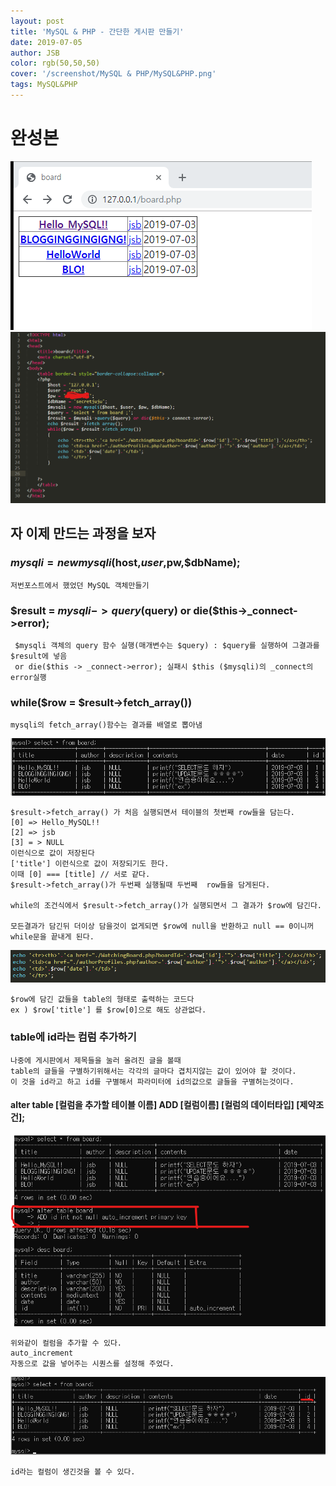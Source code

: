 ```yaml
---
layout: post
title: 'MySQL & PHP - 간단한 게시판 만들기'
date: 2019-07-05
author: JSB
color: rgb(50,50,50)
cover: '/screenshot/MySQL & PHP/MySQL&PHP.png'
tags: MySQL&PHP
---
```

# 완성본

<img src="/screenshot/MySQL & PHP/MySQL&PHP-2-1.png">

<img src="/screenshot/MySQL & PHP/MySQL&PHP-2-2.png">

## 자 이제 만드는 과정을 보자

### $mysqli = new mysqli($host,$user,$pw,$dbName);
	저번포스트에서 했었던 MySQL 객체만들기

### $result = $mysqli->query($query) or die($this->_connect->error);
	 $mysqli 객체의 query 함수 실행(매개변수는 $query) : $query를 실행하여 그결과를 $result에 넣음
     or die($this -> _connect->error); 실패시 $this ($mysqli)의 _connect의error실행

### while($row = $result->fetch_array())
	mysqli의 fetch_array()함수는 결과를 배열로 뽑아냄
<img src="/screenshot/MySQL & PHP/MySQL&PHP-2-3.png">

	$result->fetch_array() 가 처음 실행되면서 테이블의 첫번째 row들을 담는다.
    [0] => Hello_MySQL!!
    [2] => jsb
    [3] = > NULL
    이런식으로 값이 저장된다
    ['title'] 이런식으로 값이 저장되기도 한다.
    이때 [0] === [title] // 서로 같다.
    $result->fetch_array()가 두번째 실행될때 두번째  row들을 담게된다.
    
    while의 조건식에서 $result->fetch_array()가 실행되면서 그 결과가 $row에 담긴다.
    
    모든결과가 담긴뒤 더이상 담을것이 없게되면 $row에 null을 반환하고 null == 0이니꺼 while문을 끝내게 된다.

<img src="/screenshot/MySQL & PHP/MySQL&PHP-2-4.png">

	$row에 담긴 값들을 table의 형태로 출력하는 코드다
    ex ) $row['title'] 를 $row[0]으로 해도 상관없다.
    
### table에 id라는 컴럼 추가하기
	나중에 게시판에서 제목들을 눌러 올려진 글을 볼때
    table의 글들을 구별하기위해서는 각각의 글마다 겹치지않는 값이 있어야 할 것이다.
    이 것을 id라고 하고 id를 구별해서 파라미터에 id의값으로 글들을 구별허는것이다.

#### alter table [컬럼을 추가할 테이블 이름] ADD [컬럼이름] [컬럼의 데이터타입] [제약조건];
<img src="/screenshot/MySQL & PHP/MySQL&PHP-2-5.png">

	위와같이 컬럼을 추가할 수 있다.
    auto_increment
    자동으로 값을 넣어주는 시퀀스를 설정해 주었다.
    
<img src="/screenshot/MySQL & PHP/MySQL&PHP-2-6.png">

	id라는 컬럼이 생긴것을 볼 수 있다.
    
    